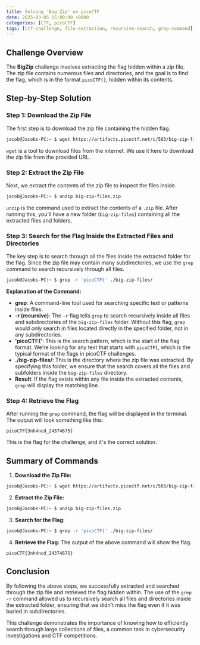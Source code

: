```yaml
---
title: Solving 'Big Zip' on picoCTF
date: 2025-03-05 15:00:00 +0000
categories: [CTF, picoCTF]
tags: [ctf-challenge, file-extraction, recursive-search, grep-command]
---
```


## Challenge Overview

The **BigZip** challenge involves extracting the flag hidden within a zip file. The zip file contains numerous files and directories, and the goal is to find the flag, which is in the format `picoCTF{}`, hidden within its contents.

## Step-by-Step Solution

### Step 1: Download the Zip File

The first step is to download the zip file containing the hidden flag.

```bash
jacob@Jacobs-PC:~ $ wget https://artifacts.picoctf.net/c/503/big-zip-files.zip
```

`wget` is a tool to download files from the internet. We use it here to download the zip file from the provided URL.

### Step 2: Extract the Zip File

Next, we extract the contents of the zip file to inspect the files inside.

```bash
jacob@Jacobs-PC:~ $ unzip big-zip-files.zip
```

`unzip` is the command used to extract the contents of a `.zip` file. After running this, you'll have a new folder (`big-zip-files`) containing all the extracted files and folders.

### Step 3: Search for the Flag Inside the Extracted Files and Directories

The key step is to search through all the files inside the extracted folder for the flag. Since the zip file may contain many subdirectories, we use the `grep` command to search recursively through all files.

```bash
jacob@Jacobs-PC:~ $ grep -r 'picoCTF{' ./big-zip-files/
```

**Explanation of the Command:**
* **grep**: A command-line tool used for searching specific text or patterns inside files.
* **-r (recursive)**: The `-r` flag tells `grep` to search recursively inside all files and subdirectories of the `big-zip-files` folder. Without this flag, `grep` would only search in files located directly in the specified folder, not in any subdirectories.
* **'picoCTF{'**: This is the search pattern, which is the start of the flag format. We're looking for any text that starts with `picoCTF{`, which is the typical format of the flags in picoCTF challenges.
* **./big-zip-files/**: This is the directory where the zip file was extracted. By specifying this folder, we ensure that the search covers all the files and subfolders inside the `big-zip-files` directory.
* **Result**: If the flag exists within any file inside the extracted contents, `grep` will display the matching line.

### Step 4: Retrieve the Flag

After running the `grep` command, the flag will be displayed in the terminal. The output will look something like this:

```
picoCTF{3nh4ncd_24374675}
```

This is the flag for the challenge, and it's the correct solution.

## Summary of Commands

1. **Download the Zip File:**

```bash
jacob@Jacobs-PC:~ $ wget https://artifacts.picoctf.net/c/503/big-zip-files.zip
```

2. **Extract the Zip File:**

```bash
jacob@Jacobs-PC:~ $ unzip big-zip-files.zip
```

3. **Search for the Flag:**

```bash
jacob@Jacobs-PC:~ $ grep -r 'picoCTF{' ./big-zip-files/
```

4. **Retrieve the Flag:** The output of the above command will show the flag.

```
picoCTF{3nh4ncd_24374675}
```

## Conclusion

By following the above steps, we successfully extracted and searched through the zip file and retrieved the flag hidden within. The use of the `grep -r` command allowed us to recursively search all files and directories inside the extracted folder, ensuring that we didn't miss the flag even if it was buried in subdirectories.

This challenge demonstrates the importance of knowing how to efficiently search through large collections of files, a common task in cybersecurity investigations and CTF competitions.